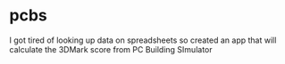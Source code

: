 # pcbs
I got tired of looking up data on spreadsheets so created an app that will calculate the 3DMark score from PC Building SImulator

